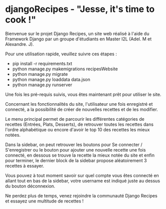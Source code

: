 # djangoRecipes - "Jesse, it's time to cook !"

Bienvenue sur le projet Django Recipes, un site web réalisé à l'aide du Framework Django par un groupe d'étudiants en Master I2L (Adel. M et Alexandre. J).

Pour une utilisation rapide, veuillez suivre ces étapes :
- pip install -r requirements.txt
- python manage.py makemigrations recipesWebsite
- python manage.py migrate
- python manage.py loaddata data.json
- python manage.py runserver


Une fois les pré-requis suivis, vous êtes maintenant prêt pour utiliser le site.

Concernant les fonctionnalités du site, l'utilisateur une fois enregistré et connecté, a la possibilité de créer de nouvelles recettes et de les modifier.

Le menu principal permet de parcourir les différentes catégories de recettes (Entrées, Plats, Desserts), de retrouver toutes les recettes dans l'ordre
alphabétique ou encore d'avoir le top 10 des recettes les mieux notées.

Dans la sidebar, on peut retrouver les boutons pour Se connecter / S'enregistrer ou le bouton pour ajouter une nouvelle recette une fois connecté,
en dessous se trouve la recette la mieux notée du site et enfin pour terminer, le dernier block de la sidebar propose aléatoirement 3 recettes à essayer.

Vous pouvez à tout moment savoir sur quel compte vous êtes connecté en allant tout en bas de la sidebar, votre username est indiqué juste au dessus du bouton déconnexion.


Ne perdez plus de temps, venez rejoindre la communauté Django Recipes et essayez une multitude de recettes !
